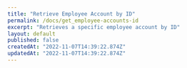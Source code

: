 ```yaml
---
title: "Retrieve Employee Account by ID"
permalink: /docs/get_employee-accounts-id
excerpt: "Retrieves a specific employee account by ID"
layout: default
published: false
createdAt: "2022-11-07T14:39:22.874Z"
updatedAt: "2022-11-07T14:39:22.874Z"
---
```

